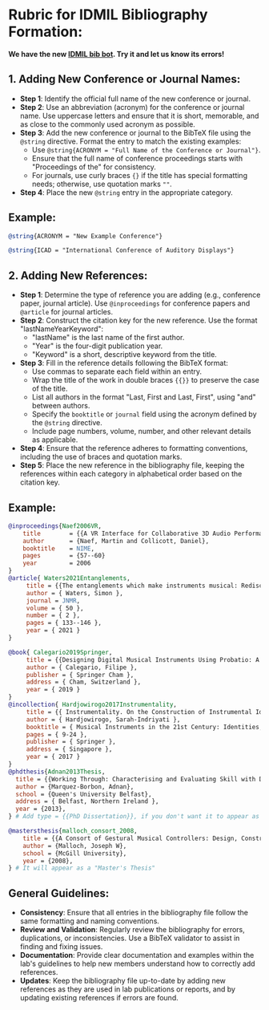 # Rubric for IDMIL Bibliography Formation:

**We have the new [IDMIL bib bot](https://chatgpt.com/g/g-kXkMsUgjT-idmil-bib-bot). Try it and let us know its errors!** 

## 1. Adding New Conference or Journal Names:

- **Step 1**: Identify the official full name of the new conference or journal.
- **Step 2**: Use an abbreviation (acronym) for the conference or journal name. Use uppercase letters and ensure that it is short, memorable, and as close to the commonly used acronym as possible.
- **Step 3**: Add the new conference or journal to the BibTeX file using the `@string` directive. Format the entry to match the existing examples:
  - Use `@string{ACRONYM = "Full Name of the Conference or Journal"}`.
  - Ensure that the full name of conference proceedings starts with "Proceedings of the" for consistency.
  - For journals, use curly braces `{}` if the title has special formatting needs; otherwise, use quotation marks `""`.
- **Step 4**: Place the new `@string` entry in the appropriate category.

## Example:
```bibtex
@string{ACRONYM = "New Example Conference"}

@string{ICAD = "International Conference of Auditory Displays"}

```

## 2. Adding New References:

- **Step 1**: Determine the type of reference you are adding (e.g., conference paper, journal article). Use `@inproceedings` for conference papers and `@article` for journal articles.
- **Step 2**: Construct the citation key for the new reference. Use the format "lastNameYearKeyword":
  - "lastName" is the last name of the first author.
  - "Year" is the four-digit publication year.
  - "Keyword" is a short, descriptive keyword from the title.
- **Step 3**: Fill in the reference details following the BibTeX format:
  - Use commas to separate each field within an entry.
  - Wrap the title of the work in double braces `{{}}` to preserve the case of the title.
  - List all authors in the format "Last, First and Last, First", using "and" between authors.
  - Specify the `booktitle` or `journal` field using the acronym defined by the `@string` directive.
  - Include page numbers, volume, number, and other relevant details as applicable.
- **Step 4**: Ensure that the reference adheres to formatting conventions, including the use of braces and quotation marks.
- **Step 5**: Place the new reference in the bibliography file, keeping the references within each category in alphabetical order based on the citation key.

## Example:
```bibtex
@inproceedings{Naef2006VR,
	title        = {{A VR Interface for Collaborative 3D Audio Performance}},
	author       = {Naef, Martin and Collicott, Daniel},
	booktitle    = NIME,
	pages        = {57--60}
	year         = 2006
}
@article{ Waters2021Entanglements,
	 title = {{The entanglements which make instruments musical: Rediscovering sociality}},
	 author = { Waters, Simon },
	 journal = JNMR,
	 volume = { 50 },
	 number = { 2 },
	 pages = { 133--146 },
	 year = { 2021 }
}

@book{ Calegario2019Springer,
	 title = {{Designing Digital Musical Instruments Using Probatio: A Physical Prototyping Toolkit }},
	 author = { Calegario, Filipe },
	 publisher = { Springer Cham },
	 address = { Cham, Switzerland },
	 year = { 2019 }
}
@incollection{ Hardjowirogo2017Instrumentality,
	 title = {{ Instrumentality. On the Construction of Instrumental Identity }},
	 author = { Hardjowirogo, Sarah-Indriyati },
	 booktitle = { Musical Instruments in the 21st Century: Identities, Configurations, Practices },
	 pages = { 9-24 },
	 publisher = { Springer },
	 address = { Singapore },
	 year = { 2017 }
}
@phdthesis{Adnan2013Thesis,
  title = {{Working Through: Characterising and Evaluating Skill with Digital Musical Interactions}},
  author = {Marquez-Borbon, Adnan},
  school = {Queen's University Belfast},
  address = { Belfast, Northern Ireland },
  year = {2013},
} # Add type = {{PhD Dissertation}}, if you don't want it to appear as a "PhD Thesis" 

@mastersthesis{malloch_consort_2008,
	title = {{A Consort of Gestural Musical Controllers: Design, Construction, and Performance}},
	author = {Malloch, Joseph W},	
	school = {McGill University},
	year = {2008},
} # It will appear as a "Master's Thesis"

```

## General Guidelines:

- **Consistency**: Ensure that all entries in the bibliography file follow the same formatting and naming conventions.
- **Review and Validation**: Regularly review the bibliography for errors, duplications, or inconsistencies. Use a BibTeX validator to assist in finding and fixing issues.
- **Documentation**: Provide clear documentation and examples within the lab's guidelines to help new members understand how to correctly add references.
- **Updates**: Keep the bibliography file up-to-date by adding new references as they are used in lab publications or reports, and by updating existing references if errors are found.
